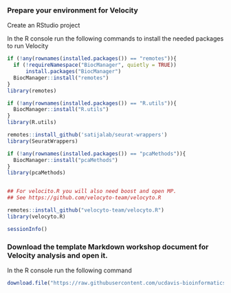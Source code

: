 ### Prepare your environment for Velocity

Create an RStudio project

In the R console run the following commands to install the needed packages to run Velocity
```r
if (!any(rownames(installed.packages()) == "remotes")){
  if (!requireNamespace("BiocManager", quietly = TRUE))
      install.packages("BiocManager")
  BiocManager::install("remotes")
}
library(remotes)

if (!any(rownames(installed.packages()) == "R.utils")){
  BiocManager::install("R.utils")
}
library(R.utils)

remotes::install_github('satijalab/seurat-wrappers')
library(SeuratWrappers)

if (!any(rownames(installed.packages()) == "pcaMethods")){
  BiocManager::install("pcaMethods")
}
library(pcaMethods)


## For velocito.R you will also need boost and open MP.
## See https://github.com/velocyto-team/velocyto.R

remotes::install_github("velocyto-team/velocyto.R")
library(velocyto.R)

sessionInfo()
```

### Download the template Markdown workshop document for Velocity analysis and open it.

In the R console run the following command
```r
download.file("https://raw.githubusercontent.com/ucdavis-bioinformatics-training/2021-August-Advanced-Topics-in-Single-Cell-RNA-Seq-Trajectory-and-Velocity/master/data_analysis/Velocyto.Rmd", "Velocyto.Rmd")
```
